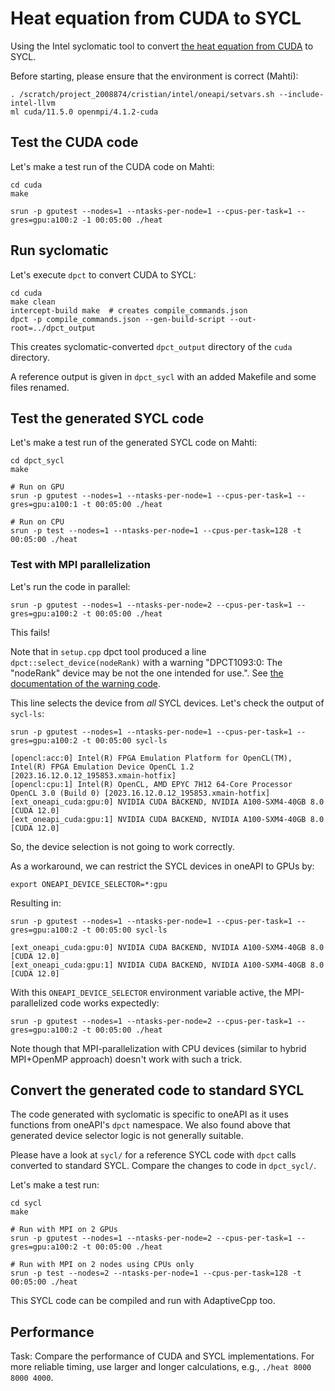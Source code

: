 # Heat equation from CUDA to SYCL

Using the Intel syclomatic tool to convert [the heat equation from CUDA](https://github.com/cschpc/heat-equation/tree/main/cuda) to SYCL.

Before starting, please ensure that the environment is correct (Mahti):

    . /scratch/project_2008874/cristian/intel/oneapi/setvars.sh --include-intel-llvm
    ml cuda/11.5.0 openmpi/4.1.2-cuda


## Test the CUDA code

Let's make a test run of the CUDA code on Mahti:

    cd cuda
    make

    srun -p gputest --nodes=1 --ntasks-per-node=1 --cpus-per-task=1 --gres=gpu:a100:2 -1 00:05:00 ./heat


## Run syclomatic

Let's execute `dpct` to convert CUDA to SYCL:

    cd cuda
    make clean
    intercept-build make  # creates compile_commands.json
    dpct -p compile_commands.json --gen-build-script --out-root=../dpct_output

This creates syclomatic-converted `dpct_output` directory of the `cuda` directory.

A reference output is given in `dpct_sycl` with an added Makefile and some files renamed.


## Test the generated SYCL code

Let's make a test run of the generated SYCL code on Mahti:

    cd dpct_sycl
    make

    # Run on GPU
    srun -p gputest --nodes=1 --ntasks-per-node=1 --cpus-per-task=1 --gres=gpu:a100:1 -t 00:05:00 ./heat

    # Run on CPU
    srun -p test --nodes=1 --ntasks-per-node=1 --cpus-per-task=128 -t 00:05:00 ./heat


### Test with MPI parallelization

Let's run the code in parallel:

    srun -p gputest --nodes=1 --ntasks-per-node=2 --cpus-per-task=1 --gres=gpu:a100:2 -t 00:05:00 ./heat

This fails!

Note that in `setup.cpp` dpct tool produced a line `dpct::select_device(nodeRank)` with a warning
"DPCT1093:0: The "nodeRank" device may be not the one intended for use.".
See [the documentation of the warning code](https://oneapi-src.github.io/SYCLomatic/dev_guide/diagnostic_ref/dpct1093.html).

This line selects the device from *all* SYCL devices. Let's check the output of `sycl-ls`:

    srun -p gputest --nodes=1 --ntasks-per-node=1 --cpus-per-task=1 --gres=gpu:a100:2 -t 00:05:00 sycl-ls

    [opencl:acc:0] Intel(R) FPGA Emulation Platform for OpenCL(TM), Intel(R) FPGA Emulation Device OpenCL 1.2  [2023.16.12.0.12_195853.xmain-hotfix]
    [opencl:cpu:1] Intel(R) OpenCL, AMD EPYC 7H12 64-Core Processor                 OpenCL 3.0 (Build 0) [2023.16.12.0.12_195853.xmain-hotfix]
    [ext_oneapi_cuda:gpu:0] NVIDIA CUDA BACKEND, NVIDIA A100-SXM4-40GB 8.0 [CUDA 12.0]
    [ext_oneapi_cuda:gpu:1] NVIDIA CUDA BACKEND, NVIDIA A100-SXM4-40GB 8.0 [CUDA 12.0]

So, the device selection is not going to work correctly.

As a workaround, we can restrict the SYCL devices in oneAPI to GPUs by:

    export ONEAPI_DEVICE_SELECTOR=*:gpu

Resulting in:

    srun -p gputest --nodes=1 --ntasks-per-node=1 --cpus-per-task=1 --gres=gpu:a100:2 -t 00:05:00 sycl-ls

    [ext_oneapi_cuda:gpu:0] NVIDIA CUDA BACKEND, NVIDIA A100-SXM4-40GB 8.0 [CUDA 12.0]
    [ext_oneapi_cuda:gpu:1] NVIDIA CUDA BACKEND, NVIDIA A100-SXM4-40GB 8.0 [CUDA 12.0]

With this `ONEAPI_DEVICE_SELECTOR` environment variable active, the MPI-parallelized code works expectedly:

    srun -p gputest --nodes=1 --ntasks-per-node=2 --cpus-per-task=1 --gres=gpu:a100:2 -t 00:05:00 ./heat

Note though that MPI-parallelization with CPU devices (similar to hybrid MPI+OpenMP approach) doesn't work with such a trick.


## Convert the generated code to standard SYCL

The code generated with syclomatic is specific to oneAPI as it uses functions from oneAPI's `dpct` namespace.
We also found above that generated device selector logic is not generally suitable.

Please have a look at `sycl/` for a reference SYCL code with `dpct` calls converted to standard SYCL.
Compare the changes to code in `dpct_sycl/`.

Let's make a test run:

    cd sycl
    make

    # Run with MPI on 2 GPUs
    srun -p gputest --nodes=1 --ntasks-per-node=2 --cpus-per-task=1 --gres=gpu:a100:2 -t 00:05:00 ./heat

    # Run with MPI on 2 nodes using CPUs only
    srun -p test --nodes=2 --ntasks-per-node=1 --cpus-per-task=128 -t 00:05:00 ./heat

This SYCL code can be compiled and run with AdaptiveCpp too.


## Performance

Task: Compare the performance of CUDA and SYCL implementations.
For more reliable timing, use larger and longer calculations, e.g., `./heat 8000 8000 4000`.

